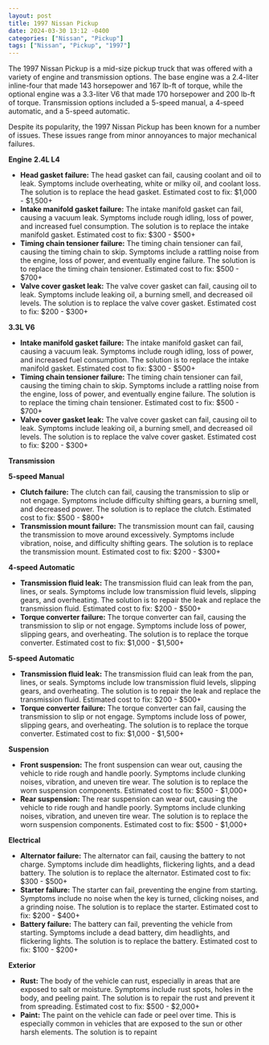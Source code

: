 ```yaml
---
layout: post
title: 1997 Nissan Pickup
date: 2024-03-30 13:12 -0400
categories: ["Nissan", "Pickup"]
tags: ["Nissan", "Pickup", "1997"]
---
```

The 1997 Nissan Pickup is a mid-size pickup truck that was offered with a variety of engine and transmission options. The base engine was a 2.4-liter inline-four that made 143 horsepower and 167 lb-ft of torque, while the optional engine was a 3.3-liter V6 that made 170 horsepower and 200 lb-ft of torque. Transmission options included a 5-speed manual, a 4-speed automatic, and a 5-speed automatic.

Despite its popularity, the 1997 Nissan Pickup has been known for a number of issues. These issues range from minor annoyances to major mechanical failures.

**Engine**
**2.4L L4**
* **Head gasket failure:** The head gasket can fail, causing coolant and oil to leak. Symptoms include overheating, white or milky oil, and coolant loss. The solution is to replace the head gasket. Estimated cost to fix: $1,000 - $1,500+
* **Intake manifold gasket failure:** The intake manifold gasket can fail, causing a vacuum leak. Symptoms include rough idling, loss of power, and increased fuel consumption. The solution is to replace the intake manifold gasket. Estimated cost to fix: $300 - $500+
* **Timing chain tensioner failure:** The timing chain tensioner can fail, causing the timing chain to skip. Symptoms include a rattling noise from the engine, loss of power, and eventually engine failure. The solution is to replace the timing chain tensioner. Estimated cost to fix: $500 - $700+
* **Valve cover gasket leak:** The valve cover gasket can fail, causing oil to leak. Symptoms include leaking oil, a burning smell, and decreased oil levels. The solution is to replace the valve cover gasket. Estimated cost to fix: $200 - $300+

**3.3L V6**
* **Intake manifold gasket failure:** The intake manifold gasket can fail, causing a vacuum leak. Symptoms include rough idling, loss of power, and increased fuel consumption. The solution is to replace the intake manifold gasket. Estimated cost to fix: $300 - $500+
* **Timing chain tensioner failure:** The timing chain tensioner can fail, causing the timing chain to skip. Symptoms include a rattling noise from the engine, loss of power, and eventually engine failure. The solution is to replace the timing chain tensioner. Estimated cost to fix: $500 - $700+
* **Valve cover gasket leak:** The valve cover gasket can fail, causing oil to leak. Symptoms include leaking oil, a burning smell, and decreased oil levels. The solution is to replace the valve cover gasket. Estimated cost to fix: $200 - $300+

**Transmission**

**5-speed Manual**
* **Clutch failure:** The clutch can fail, causing the transmission to slip or not engage. Symptoms include difficulty shifting gears, a burning smell, and decreased power. The solution is to replace the clutch. Estimated cost to fix: $500 - $800+
* **Transmission mount failure:** The transmission mount can fail, causing the transmission to move around excessively. Symptoms include vibration, noise, and difficulty shifting gears. The solution is to replace the transmission mount. Estimated cost to fix: $200 - $300+

**4-speed Automatic**
* **Transmission fluid leak:** The transmission fluid can leak from the pan, lines, or seals. Symptoms include low transmission fluid levels, slipping gears, and overheating. The solution is to repair the leak and replace the transmission fluid. Estimated cost to fix: $200 - $500+
* **Torque converter failure:** The torque converter can fail, causing the transmission to slip or not engage. Symptoms include loss of power, slipping gears, and overheating. The solution is to replace the torque converter. Estimated cost to fix: $1,000 - $1,500+

**5-speed Automatic**
* **Transmission fluid leak:** The transmission fluid can leak from the pan, lines, or seals. Symptoms include low transmission fluid levels, slipping gears, and overheating. The solution is to repair the leak and replace the transmission fluid. Estimated cost to fix: $200 - $500+
* **Torque converter failure:** The torque converter can fail, causing the transmission to slip or not engage. Symptoms include loss of power, slipping gears, and overheating. The solution is to replace the torque converter. Estimated cost to fix: $1,000 - $1,500+

**Suspension**
* **Front suspension:** The front suspension can wear out, causing the vehicle to ride rough and handle poorly. Symptoms include clunking noises, vibration, and uneven tire wear. The solution is to replace the worn suspension components. Estimated cost to fix: $500 - $1,000+
* **Rear suspension:** The rear suspension can wear out, causing the vehicle to ride rough and handle poorly. Symptoms include clunking noises, vibration, and uneven tire wear. The solution is to replace the worn suspension components. Estimated cost to fix: $500 - $1,000+

**Electrical**
* **Alternator failure:** The alternator can fail, causing the battery to not charge. Symptoms include dim headlights, flickering lights, and a dead battery. The solution is to replace the alternator. Estimated cost to fix: $300 - $500+
* **Starter failure:** The starter can fail, preventing the engine from starting. Symptoms include no noise when the key is turned, clicking noises, and a grinding noise. The solution is to replace the starter. Estimated cost to fix: $200 - $400+
* **Battery failure:** The battery can fail, preventing the vehicle from starting. Symptoms include a dead battery, dim headlights, and flickering lights. The solution is to replace the battery. Estimated cost to fix: $100 - $200+

**Exterior**
* **Rust:** The body of the vehicle can rust, especially in areas that are exposed to salt or moisture. Symptoms include rust spots, holes in the body, and peeling paint. The solution is to repair the rust and prevent it from spreading. Estimated cost to fix: $500 - $2,000+
* **Paint:** The paint on the vehicle can fade or peel over time. This is especially common in vehicles that are exposed to the sun or other harsh elements. The solution is to repaint
